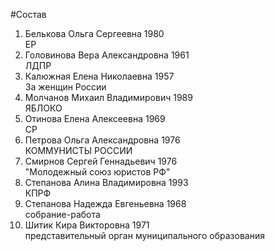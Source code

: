 #Состав
1. Белькова Ольга Сергеевна 1980   
    ЕР
2. Головинова Вера Александровна 1961   
    ЛДПР
3. Калюжная Елена Николаевна 1957   
    За женщин России
4. Молчанов Михаил Владимирович 1989   
    ЯБЛОКО
5. Отинова Елена Алексеевна 1969   
    СР
6. Петрова Ольга Александровна 1976   
    КОММУНИСТЫ РОССИИ
7. Смирнов Сергей Геннадьевич 1976   
    "Молодежный союз юристов РФ"
8. Степанова Алина Владимировна 1993   
    КПРФ
9. Степанова Надежда Евгеньевна 1968   
    собрание-работа
10. Шитик Кира Викторовна 1971   
    представительный орган муниципального образования
